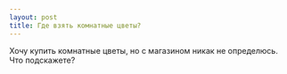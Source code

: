 ```yaml
---
layout: post 
title: Где взять комнатные цветы? 
--- 
```

Хочу купить комнатные цветы, но с магазином никак не определюсь. Что подскажете?